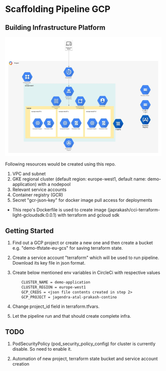 # Scaffolding Pipeline GCP

## Building Infrastructure Platform

![Cloud Architecture](images/GCP-GKE-Infra.jpeg)

Following resources would be created using this repo.

   1) VPC and subnet
   2) GKE regional cluster (default region: europe-west1, default name: demo-application) with a nodepool
   3) Relevant service accounts
   4) Container registry (GCR)
   5) Secret "gcr-json-key" for docker image pull access for deployments

- This repo's Dockerfile is used to create image (japrakash/cci-terraform-light-gcloudsdk:0.0.1) with terraform and gcloud sdk

## Getting Started

1) Find out a GCP project or create a new one and then create a bucket e.g. "demo-tfstate-eu-gcs" for saving terraform state.

2) Create a service account "terraform" which will be used to run pipeline. Download its key file in json format.

3) Create below mentioned env variables in CircleCi with respective values
   
           CLUSTER_NAME = demo-application
           CLUSTER_REGION = europe-west1
           GCP_CREDS = <json file contents created in step 2>
           GCP_PROJECT = jagendra-atal-prakash-contino

4) Change project_id field in terraform.tfvars.

5) Let the pipeline run and that should create complete infra.

## TODO

1) PodSecurityPolicy (pod_security_policy_config) for cluster is currently disable. So need to enable it.

2) Automation of new project, terraform state bucket and service account creation

